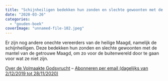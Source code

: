 ```yaml
---
title: "Schijnheiligen bedekken hun zonden en slechte gewoonten met de mantel van de getrouwe Maagd"
date: "2020-03-26"
categories: 
  - "gouden-boek"
coverImage: "unnamed-file-102.jpeg"
---
```


Er zijn nog andere onechte vereerders van de heilige Maagd, namelijk de schijnheiligen. Deze bedekken hun zonden en slechte gewoonten met de mantel van de getrouwe Maagd, om zo voor de buitenwereld door te gaan voor wat ze niet zijn.

[Over de Volmaakte Godsvrucht](/blog/een-jaar-lang-volmaakte-godsvrucht/) – [Abonneren per email (dagelijks van 2/12/2019 tot 28/11/2020)](http://eepurl.com/9RKvX)
